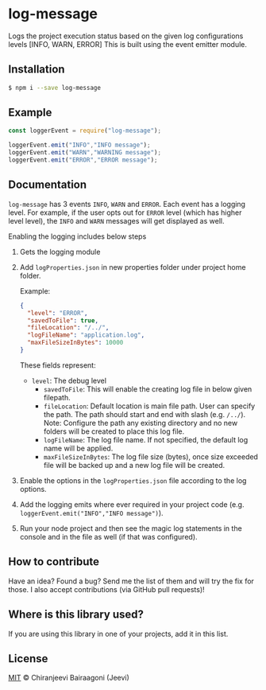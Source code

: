 # log-message
Logs the project execution status based on the given log configurations levels [INFO, WARN, ERROR]
This is built using the event emitter module.

## Installation

```sh
$ npm i --save log-message
```

## Example

```js
const loggerEvent = require("log-message");

loggerEvent.emit("INFO","INFO message");
loggerEvent.emit("WARN","WARNING message");
loggerEvent.emit("ERROR","ERROR message");
```

## Documentation
`log-message` has 3 events `INFO`, `WARN` and `ERROR`. Each event has a logging level. For example, if the user
opts out for `ERROR` level (which has higher level level), the `INFO` and `WARN` messages will get displayed as well.

Enabling the logging includes below steps

 1. Gets the logging module
 2. Add `logProperties.json` in new properties folder under project home folder.
 
    Example:

    ```json
    {
      "level": "ERROR",
      "savedToFile": true,
      "fileLocation": "/../",
      "logFileName": "application.log",
      "maxFileSizeInBytes": 10000
    }
    ```
    
    These fields represent:
    
     - `level`: The debug level
	   - `savedToFile`: This will enable the creating log file in below given filepath.
	   - `fileLocation`: Default location is main file path. User can specify the path. The path should start and end with slash (e.g. `/../`). Note: Configure the path any existing directory and no new folders will be created to place this log file.
	   - `logFileName`: The log file name. If not specified, the default log name will be applied.
	   - `maxFileSizeInBytes`: The log file size (bytes), once size exceeded file will be backed up and a new log file will be created.


 3. Enable the options in the `logProperties.json` file according to the log options.
 4. Add the logging emits where ever required in your project code (e.g. `loggerEvent.emit("INFO","INFO message")`).
 5. Run your node project and then see the magic log statements in the console and in the file as well (if that was configured).

## How to contribute
Have an idea? Found a bug? Send me the list of them and will try the fix for those. I also accept contributions (via GitHub pull requests)!

## Where is this library used?
If you are using this library in one of your projects, add it in this list.

## License
[MIT](http://showalicense.com/?year=2016&fullname=Chiranjeevi%20Bairaagoni%20(Jeevi)#license-mit) © Chiranjeevi Bairaagoni (Jeevi)